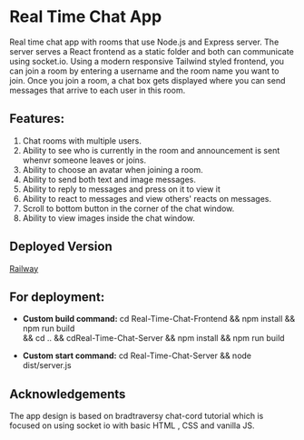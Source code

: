 # Real Time Chat App

Real time chat app with rooms that use Node.js and Express server.
The server serves a React frontend as a static folder and both can communicate using socket.io.
Using a modern responsive Tailwind styled frontend, you can join a room by entering a username and the room name you want to join.
Once you join a room, a chat box gets displayed where you can send messages that arrive to each user in this room.

## Features:

1. Chat rooms with multiple users.
2. Ability to see who is currently in the room and announcement is sent whenvr someone leaves or joins.
3. Ability to choose an avatar when joining a room.
4. Ability to send both text and image messages.
5. Ability to reply to messages and press on it to view it
6. Ability to react to messages and view others' reacts on messages.
7. Scroll to bottom button in the corner of the chat window.
8. Ability to view images inside the chat window.

## Deployed Version

[Railway](https://react-chat-app-production-a349.up.railway.app/)

## For deployment:

- **Custom build command:** cd Real-Time-Chat-Frontend && npm install && npm run build  
&& cd .. && cdReal-Time-Chat-Server && npm install && npm run build 

- **Custom start command:** cd Real-Time-Chat-Server && node dist/server.js

## Acknowledgements

The app design is based on bradtraversy chat-cord tutorial which is focused on using socket io with basic HTML , CSS and vanilla JS.
